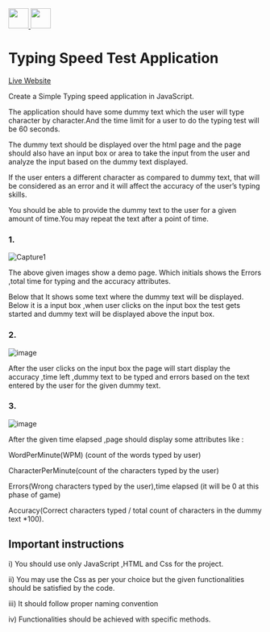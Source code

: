 <a href="https://github.com/vincevise/vincevise-VuramVincent-Lab-Spring-AssignmentSolution"> 
<img src="https://cdn-icons-png.flaticon.com/512/54/54476.png" width="40"  />  
</a> 
<a href="https://github.com/vincevise/VincentVuram_ReactJs-Lab-Assignment"> 
<img src="https://cdn-icons-png.flaticon.com/512/1251/1251009.png" width="40"/> 
</a>

# Typing Speed Test Application

<a href="https://vincevise.github.io/VincentVuram_Javascript_Assignment_Solution/">Live Website</a>

Create a Simple Typing speed application in JavaScript.

The application should have some dummy text which the user will type
character by character.And the time limit for a user to do the typing test will be 60 seconds.

The dummy text should be displayed over the html page and the page
should also have an input box or area to take the input from the user and
analyze the input based on the dummy text displayed.

If the user enters a different character as compared to dummy text, that will
be considered as an error and it will affect the accuracy of the user’s typing
skills.

You should be able to provide the dummy text to the user for a given
amount of time.You may repeat the text after a point of time.

### 1.
![Capture1](https://user-images.githubusercontent.com/88813613/174792907-1af4d4ae-6fab-4756-ad4e-7f18254581de.PNG)

The above given images show a demo page. Which initials shows the Errors
,total time for typing and the accuracy attributes.

Below that It shows some text where the dummy text will be displayed.
Below it is a input box ,when user clicks on the input box the test gets
started and dummy text will be displayed above the input box.

### 2.
![image](https://user-images.githubusercontent.com/88813613/174793064-4b79ec54-774a-4f11-8196-81df220d1195.png)

After the user clicks on the input box the page will start display the
accuracy ,time left ,dummy text to be typed and errors based on the text
entered by the user for the given dummy text.

### 3.
![image](https://user-images.githubusercontent.com/88813613/174793243-0ced476f-c59d-4fdc-ac76-fcee2a01e8ea.png)

After the given time elapsed ,page should display some attributes like :

WordPerMinute(WPM) (count of the words typed by
user)

CharacterPerMinute(count of the characters typed by the
user)

Errors(Wrong characters typed by the user),time elapsed (it will be 0 at
this phase of game) 

Accuracy(Correct characters typed / total count of
characters in the dummy text *100). 

## Important instructions
i) You should use only JavaScript ,HTML and Css for the project.

ii) You may use the Css as per your choice but the given functionalities
should be satisfied by the code.

iii) It should follow proper naming convention

iv) Functionalities should be achieved with specific methods.

